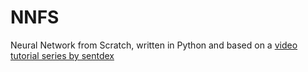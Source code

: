 # NNFS
Neural Network from Scratch, written in Python and based on a [video tutorial series by sentdex](https://www.youtube.com/watch?v=Wo5dMEP_BbI&list=PLQVvvaa0QuDcjD5BAw2DxE6OF2tius3V3)
